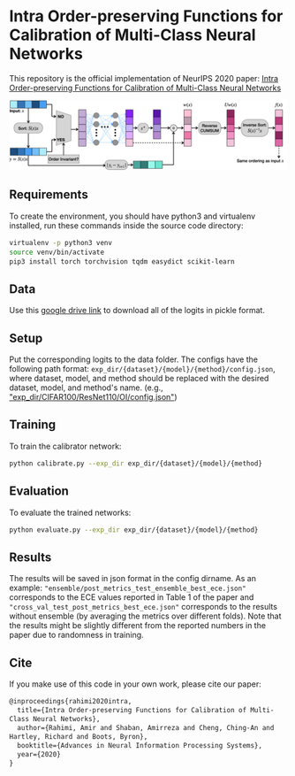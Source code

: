 # Intra Order-preserving Functions for Calibration of Multi-Class Neural Networks

This repository is the official implementation of NeurIPS 2020 paper: [Intra Order-preserving Functions for Calibration of Multi-Class Neural Networks](https://arxiv.org/abs/2003.06820)

![Order preserving/invariant simplex](https://github.com/AmirooR/IntraOrderPreservingCalibration/blob/main/architecture.001.png?raw=true)

## Requirements

To create the environment, you should have python3 and virtualenv installed, run these commands inside the source code directory:

```bash
virtualenv -p python3 venv
source venv/bin/activate                                 
pip3 install torch torchvision tqdm easydict scikit-learn
```

## Data
Use this [google drive link](https://drive.google.com/file/d/18QvhqtfUY77xV7tZa25q4h4BLsbeFmxV/view?usp=sharing) to download all of the logits in pickle format.

## Setup

Put the corresponding logits to the data folder. 
The configs have the following path format:
`exp_dir/{dataset}/{model}/{method}/config.json`,
where dataset, model, and method should be replaced with the desired dataset, model, and method's name.
(e.g., ["exp_dir/CIFAR100/ResNet110/OI/config.json"](https://github.com/AmirooR/IntraOrderPreservingCalibration/blob/main/exp_dir/CIFAR100/ResNet110/OI/config.json))

## Training

To train the calibrator network:

```bash
python calibrate.py --exp_dir exp_dir/{dataset}/{model}/{method}
```

## Evaluation

To evaluate the trained networks:

```bash
python evaluate.py --exp_dir exp_dir/{dataset}/{model}/{method}
```

## Results

The results will be saved in json format in the config dirname. As an example: `"ensemble/post_metrics_test_ensemble_best_ece.json"` corresponds to the ECE values reported in Table 1 of the paper and `"cross_val_test_post_metrics_best_ece.json"` corresponds to the results without ensemble (by averaging the metrics over different folds). Note that the results might be slightly different from the reported numbers in the paper due to randomness in training. 

## Cite

If you make use of this code in your own work, please cite our paper:

```
@inproceedings{rahimi2020intra,
  title={Intra Order-preserving Functions for Calibration of Multi-Class Neural Networks},
  author={Rahimi, Amir and Shaban, Amirreza and Cheng, Ching-An and Hartley, Richard and Boots, Byron},
  booktitle={Advances in Neural Information Processing Systems},
  year={2020}
}
```
